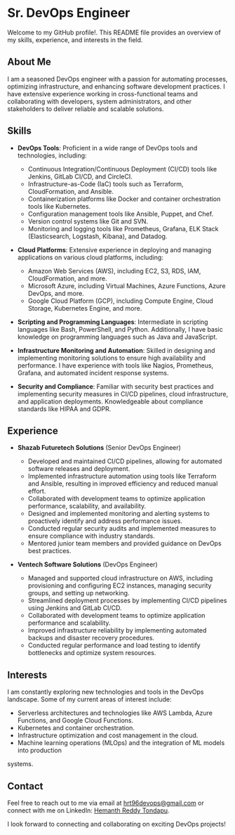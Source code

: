 # Sr. DevOps Engineer

Welcome to my GitHub profile!. This README file provides an overview of my skills, experience, and interests in the field.

## About Me

I am a seasoned DevOps engineer with a passion for automating processes, optimizing infrastructure, and enhancing software development practices. I have extensive experience working in cross-functional teams and collaborating with developers, system administrators, and other stakeholders to deliver reliable and scalable solutions.

## Skills

- **DevOps Tools**: Proficient in a wide range of DevOps tools and technologies, including:
  - Continuous Integration/Continuous Deployment (CI/CD) tools like Jenkins, GitLab CI/CD, and CircleCI.
  - Infrastructure-as-Code (IaC) tools such as Terraform, CloudFormation, and Ansible.
  - Containerization platforms like Docker and container orchestration tools like Kubernetes.
  - Configuration management tools like Ansible, Puppet, and Chef.
  - Version control systems like Git and SVN.
  - Monitoring and logging tools like Prometheus, Grafana, ELK Stack (Elasticsearch, Logstash, Kibana), and Datadog.

- **Cloud Platforms**: Extensive experience in deploying and managing applications on various cloud platforms, including:
  - Amazon Web Services (AWS), including EC2, S3, RDS, IAM, CloudFormation, and more.
  - Microsoft Azure, including Virtual Machines, Azure Functions, Azure DevOps, and more.
  - Google Cloud Platform (GCP), including Compute Engine, Cloud Storage, Kubernetes Engine, and more.

- **Scripting and Programming Languages**: Intermediate in scripting languages like Bash, PowerShell, and Python. Additionally, I have basic knowledge on programming languages such as Java and JavaScript.

- **Infrastructure Monitoring and Automation**: Skilled in designing and implementing monitoring solutions to ensure high availability and performance. I have experience with tools like Nagios, Prometheus, Grafana, and automated incident response systems.

- **Security and Compliance**: Familiar with security best practices and implementing security measures in CI/CD pipelines, cloud infrastructure, and application deployments. Knowledgeable about compliance standards like HIPAA and GDPR.

## Experience

- **Shazab Futuretech Solutions** (Senior DevOps Engineer)
  - Developed and maintained CI/CD pipelines, allowing for automated software releases and deployment.
  - Implemented infrastructure automation using tools like Terraform and Ansible, resulting in improved efficiency and reduced manual effort.
  - Collaborated with development teams to optimize application performance, scalability, and availability.
  - Designed and implemented monitoring and alerting systems to proactively identify and address performance issues.
  - Conducted regular security audits and implemented measures to ensure compliance with industry standards.
  - Mentored junior team members and provided guidance on DevOps best practices.

- **Ventech Software Solutions** (DevOps Engineer)
  - Managed and supported cloud infrastructure on AWS, including provisioning and configuring EC2 instances, managing security groups, and setting up networking.
  - Streamlined deployment processes by implementing CI/CD pipelines using Jenkins and GitLab CI/CD.
  - Collaborated with development teams to optimize application performance and scalability.
  - Improved infrastructure reliability by implementing automated backups and disaster recovery procedures.
  - Conducted regular performance and load testing to identify bottlenecks and optimize system resources.

## Interests

I am constantly exploring new technologies and tools in the DevOps landscape. Some of my current areas of interest include:

- Serverless architectures and technologies like AWS Lambda, Azure Functions, and Google Cloud Functions.
- Kubernetes and container orchestration.
- Infrastructure optimization and cost management in the cloud.
- Machine learning operations (MLOps) and the integration of ML models into production

 systems.

## Contact

Feel free to reach out to me via email at [hrt96devops@gmail.com](mailto:hrt96devops@gmail.com) or connect with me on LinkedIn: [Hemanth Reddy Tondapu](https://www.linkedin.com/in/hemanth-reddy-tondapu/).

I look forward to connecting and collaborating on exciting DevOps projects!

